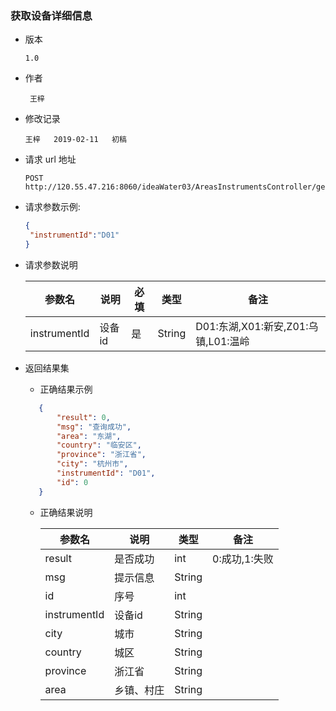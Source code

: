 ### 获取设备详细信息

+ 版本

  ```
  1.0
  ```

+ 作者

  ```
   王梓
  ```

+ 修改记录

  ```
  王梓   2019-02-11   初稿
  ```

+ 请求 url 地址

  ```
  POST http://120.55.47.216:8060/ideaWater03/AreasInstrumentsController/getInstrumentLocation.do
  ```

+ 请求参数示例:

   ```json
   {
    "instrumentId":"D01"
   }
   ```

+ 请求参数说明

    参数名 |  说明 | 必填 | 类型 | 备注
    -------|-------|------|------|-----
    instrumentId|设备id|是 |String|D01:东湖,X01:新安,Z01:乌镇,L01:温岭

+ 返回结果集
  - 正确结果示例
  ```json
     {
         "result": 0,
         "msg": "查询成功",
         "area": "东湖",
         "country": "临安区",
         "province": "浙江省",
         "city": "杭州市",
         "instrumentId": "D01",
         "id": 0
     }
  ```

  - 正确结果说明

    参数名 | 说明 | 类型 | 备注
    -------|-------|------|-----
    result | 是否成功 | int | 0:成功,1:失败
    msg|提示信息|String|
    id|序号|int|
    instrumentId|设备id|String|
    city|城市|String|
    country|城区|String|
    province|浙江省|String|
    area|乡镇、村庄|String|



